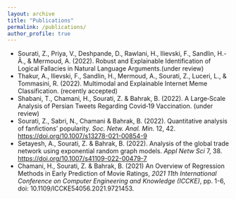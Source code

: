 ```yaml
---
layout: archive
title: "Publications"
permalink: /publications/
author_profile: true
---
```


- Sourati, Z., Priya, V., Deshpande, D., Rawlani, H., Ilievski, F., Sandlin, H.-Â., & Mermoud, A. (2022). Robust and Explainable Identification of Logical Fallacies in Natural Language Arguments.(under review)
- Thakur, A., Ilievski, F., Sandlin, H., Mermoud, A., Sourati, Z., Luceri, L., \& Tommasini, R. (2022). Multimodal and Explainable Internet Meme Classification. (recently accepted)
- Shabani, T., Chamani, H., Sourati, Z. & Bahrak, B. (2022). A Large‑Scale Analysis of Persian Tweets Regarding
Covid‑19 Vaccination. (under review)
- Sourati, Z., Sabri, N., Chamani & Bahrak, B. (2022). Quantitative analysis of fanfictions’ popularity. _Soc. Netw. Anal. Min._ 12, 42. https://doi.org/10.1007/s13278-021-00854-9
- Setayesh, A., Sourati, Z. & Bahrak, B. (2022). Analysis of the global trade network using exponential random graph models. _Appl Netw Sci_ 7, 38. https://doi.org/10.1007/s41109-022-00479-7
- Chamani, H., Sourati, Z. & Bahrak, B. (2021) An Overview of Regression Methods in Early Prediction of Movie Ratings, _2021 11th International Conference on Computer Engineering and Knowledge (ICCKE)_, pp. 1-6, doi: 10.1109/ICCKE54056.2021.9721453.

